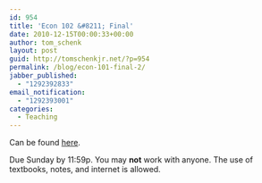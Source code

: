 ```yaml
---
id: 954
title: 'Econ 102 &#8211; Final'
date: 2010-12-15T00:00:33+00:00
author: tom_schenk
layout: post
guid: http://tomschenkjr.net/?p=954
permalink: /blog/econ-101-final-2/
jabber_published:
  - "1292392833"
email_notification:
  - "1292393001"
categories:
  - Teaching
---
```

Can be found <a href="http://dl.dropbox.com/u/3194367/Teaching/Econ-102-Final-Fall2010.xls">here</a>.

Due Sunday by 11:59p. You may <strong>not</strong> work with anyone. The use of textbooks, notes, and internet is allowed.